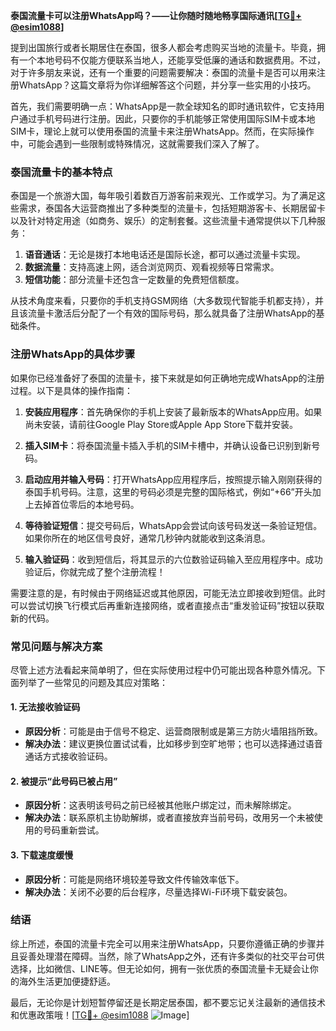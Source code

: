 **泰国流量卡可以注册WhatsApp吗？——让你随时随地畅享国际通讯[[TG💪+ @esim1088](https://t.me/s/esim1088)]**

提到出国旅行或者长期居住在泰国，很多人都会考虑购买当地的流量卡。毕竟，拥有一个本地号码不仅能方便联系当地人，还能享受低廉的通话和数据费用。不过，对于许多朋友来说，还有一个重要的问题需要解决：泰国的流量卡是否可以用来注册WhatsApp？这篇文章将为你详细解答这个问题，并分享一些实用的小技巧。

首先，我们需要明确一点：WhatsApp是一款全球知名的即时通讯软件，它支持用户通过手机号码进行注册。因此，只要你的手机能够正常使用国际SIM卡或本地SIM卡，理论上就可以使用泰国的流量卡来注册WhatsApp。然而，在实际操作中，可能会遇到一些限制或特殊情况，这就需要我们深入了解了。

### 泰国流量卡的基本特点

泰国是一个旅游大国，每年吸引着数百万游客前来观光、工作或学习。为了满足这些需求，泰国各大运营商推出了多种类型的流量卡，包括短期游客卡、长期居留卡以及针对特定用途（如商务、娱乐）的定制套餐。这些流量卡通常提供以下几种服务：

1. **语音通话**：无论是拨打本地电话还是国际长途，都可以通过流量卡实现。
2. **数据流量**：支持高速上网，适合浏览网页、观看视频等日常需求。
3. **短信功能**：部分流量卡还包含一定数量的免费短信额度。

从技术角度来看，只要你的手机支持GSM网络（大多数现代智能手机都支持），并且该流量卡激活后分配了一个有效的国际号码，那么就具备了注册WhatsApp的基础条件。

### 注册WhatsApp的具体步骤

如果你已经准备好了泰国的流量卡，接下来就是如何正确地完成WhatsApp的注册过程。以下是具体的操作指南：

1. **安装应用程序**：首先确保你的手机上安装了最新版本的WhatsApp应用。如果尚未安装，请前往Google Play Store或Apple App Store下载并安装。
   
2. **插入SIM卡**：将泰国流量卡插入手机的SIM卡槽中，并确认设备已识别到新号码。

3. **启动应用并输入号码**：打开WhatsApp应用程序后，按照提示输入刚刚获得的泰国手机号码。注意，这里的号码必须是完整的国际格式，例如“+66”开头加上去掉首位零后的本地号码。

4. **等待验证短信**：提交号码后，WhatsApp会尝试向该号码发送一条验证短信。如果你所在的地区信号良好，通常几秒钟内就能收到这条消息。

5. **输入验证码**：收到短信后，将其显示的六位数验证码输入至应用程序中。成功验证后，你就完成了整个注册流程！

需要注意的是，有时候由于网络延迟或其他原因，可能无法立即接收到短信。此时可以尝试切换飞行模式后再重新连接网络，或者直接点击“重发验证码”按钮以获取新的代码。

### 常见问题与解决方案

尽管上述方法看起来简单明了，但在实际使用过程中仍可能出现各种意外情况。下面列举了一些常见的问题及其应对策略：

#### 1. 无法接收验证码
- **原因分析**：可能是由于信号不稳定、运营商限制或是第三方防火墙阻挡所致。
- **解决办法**：建议更换位置试试看，比如移步到空旷地带；也可以选择通过语音通话方式接收验证码。

#### 2. 被提示“此号码已被占用”
- **原因分析**：这表明该号码之前已经被其他账户绑定过，而未解除绑定。
- **解决办法**：联系原机主协助解绑，或者直接放弃当前号码，改用另一个未被使用的号码重新尝试。

#### 3. 下载速度缓慢
- **原因分析**：可能是网络环境较差导致文件传输效率低下。
- **解决办法**：关闭不必要的后台程序，尽量选择Wi-Fi环境下载安装包。

### 结语

综上所述，泰国的流量卡完全可以用来注册WhatsApp，只要你遵循正确的步骤并且妥善处理潜在障碍。当然，除了WhatsApp之外，还有许多类似的社交平台可供选择，比如微信、LINE等。但无论如何，拥有一张优质的泰国流量卡无疑会让你的海外生活更加便捷舒适。

最后，无论你是计划短暂停留还是长期定居泰国，都不要忘记关注最新的通信技术和优惠政策哦！[[TG💪+ @esim1088](https://t.me/s/esim1088) ![Image](https://i.postimg.cc/4NQfJmqS/Snipaste-2025-05-13-00-14-12.png)]